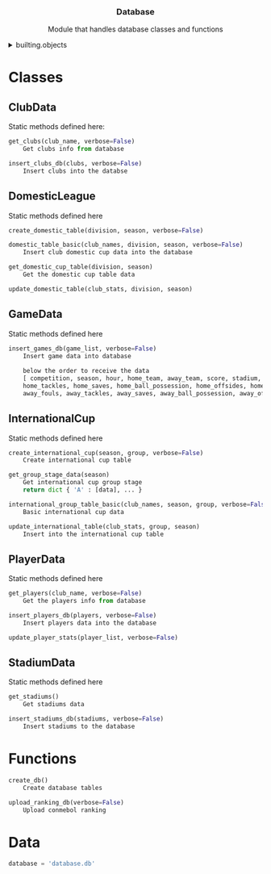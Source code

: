 <br />
<!-- The header -->
<div align="center">
  <h3 align="center">Database</h3>

  <p align="center">
    Module that handles database classes and functions
    <br />
</div>

<!-- builting -->
<details>
	<summary>builting.objects</summary>
	<ol>
		<li><a href="#clubdata">ClubData</a></li>
		<li><a href="#domesticleague">DomesticLeague</a></li>
		<li><a href="#gamedata">GameData</a></li>
				<li><a href="#internationalcup">InternationalCup</a></li>
		<li><a href="#playerdata">PlayerData</a></li>
		<li><a href="#stadiumdata">StadiumData</a></li>
	</ol>
</details>

# Classes

## ClubData
	
Static methods defined here:
```py
get_clubs(club_name, verbose=False)
	Get clubs info from database

insert_clubs_db(clubs, verbose=False)
	Insert clubs into the databse
```

## DomesticLeague

Static methods defined here
```py
create_domestic_table(division, season, verbose=False)

domestic_table_basic(club_names, division, season, verbose=False)
	Insert club domestic cup data into the database

get_domestic_cup_table(division, season)
	Get the domestic cup table data

update_domestic_table(club_stats, division, season)

``` 

## GameData 

Static methods defined here
```py
insert_games_db(game_list, verbose=False)
	Insert game data into database 
 
	below the order to receive the data 
	[ competition, season, hour, home_team, away_team, score, stadium, home_shots, home_shots_on_target, home_fouls, 
	home_tackles, home_saves, home_ball_possession, home_offsides, home_freekicks, away_shots, away_shots_on_target,
	away_fouls, away_tackles, away_saves, away_ball_possession, away_offsides, away_freekicks ]
```

## InternationalCup

Static methods defined here
```py
create_international_cup(season, group, verbose=False)
	Create international cup table

get_group_stage_data(season)
	Get international cup group stage 
	return dict { 'A' : [data], ... }

international_group_table_basic(club_names, season, group, verbose=False)
	Basic international cup data

update_international_table(club_stats, group, season)
	Insert into the international cup table
```

## PlayerData

Static methods defined here
```py
get_players(club_name, verbose=False)
	Get the players info from database

insert_players_db(players, verbose=False)
	Insert players data into the database

update_player_stats(player_list, verbose=False)
```

## StadiumData

Static methods defined here
```py
get_stadiums()
	Get stadiums data

insert_stadiums_db(stadiums, verbose=False)
	Insert stadiums to the database
```

# Functions

```py
create_db()
	Create database tables

upload_ranking_db(verbose=False)
	Upload conmebol ranking
```

# Data

```py
database = 'database.db'
```

